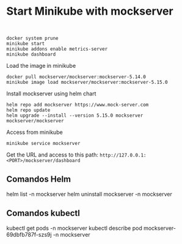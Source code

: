 # Start Minikube with mockserver
```


docker system prune
minikube start
minikube addons enable metrics-server
minikube dashboard
```

Load the image in minikube

```
docker pull mockserver/mockserver:mockserver-5.14.0
minikube image load mockserver/mockserver:mockserver-5.15.0
```

Install mockserver using helm chart

```
helm repo add mockserver https://www.mock-server.com
helm repo update
helm upgrade --install --version 5.15.0 mockserver mockserver/mockserver
```

Access from minikube

```
minikube service mockserver
```

Get the URL and access to this path: `http://127.0.0.1:<PORT>/mockserver/dashboard`





## Comandos Helm

helm list -n mockserver
helm uninstall mockserver -n mockserver


## Comandos kubectl

kubectl get pods -n mockserver
kubectl describe pod mockserver-69dbfb787f-szs9j -n mockserver
